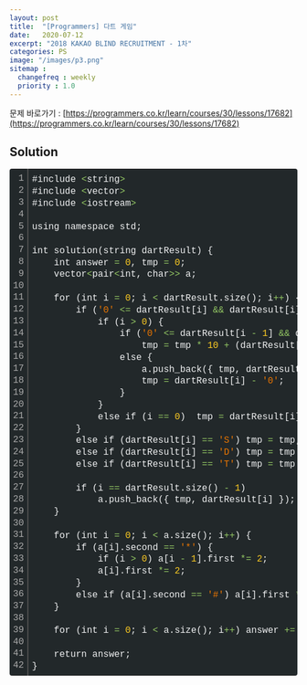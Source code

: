 ```yaml
---
layout: post
title:  "[Programmers] 다트 게임"
date:   2020-07-12
excerpt: "2018 KAKAO BLIND RECRUITMENT - 1차"
categories: PS
image: "/images/p3.png"
sitemap :
  changefreq : weekly
  priority : 1.0
---
```

문제 바로가기 : [https://programmers.co.kr/learn/courses/30/lessons/17682](https://programmers.co.kr/learn/courses/30/lessons/17682)<br>

## Solution
<div class="colorscripter-code" style="color:#F1F2F3;font-family:Consolas, 'Liberation Mono', Menlo, Courier, monospace !important; position:relative !important;overflow:auto"><table class="colorscripter-code-table" style="margin:0;padding:0;border:none;background-color:#22282A;border-radius:4px;" cellspacing="0" cellpadding="0"><tr><td style="padding:6px;border-right:2px solid #4f4f4f"><div style="margin:0;padding:0;word-break:normal;text-align:right;color:#aaa;font-family:Consolas, 'Liberation Mono', Menlo, Courier, monospace !important;line-height:130%"><div style="line-height:130%">1</div><div style="line-height:130%">2</div><div style="line-height:130%">3</div><div style="line-height:130%">4</div><div style="line-height:130%">5</div><div style="line-height:130%">6</div><div style="line-height:130%">7</div><div style="line-height:130%">8</div><div style="line-height:130%">9</div><div style="line-height:130%">10</div><div style="line-height:130%">11</div><div style="line-height:130%">12</div><div style="line-height:130%">13</div><div style="line-height:130%">14</div><div style="line-height:130%">15</div><div style="line-height:130%">16</div><div style="line-height:130%">17</div><div style="line-height:130%">18</div><div style="line-height:130%">19</div><div style="line-height:130%">20</div><div style="line-height:130%">21</div><div style="line-height:130%">22</div><div style="line-height:130%">23</div><div style="line-height:130%">24</div><div style="line-height:130%">25</div><div style="line-height:130%">26</div><div style="line-height:130%">27</div><div style="line-height:130%">28</div><div style="line-height:130%">29</div><div style="line-height:130%">30</div><div style="line-height:130%">31</div><div style="line-height:130%">32</div><div style="line-height:130%">33</div><div style="line-height:130%">34</div><div style="line-height:130%">35</div><div style="line-height:130%">36</div><div style="line-height:130%">37</div><div style="line-height:130%">38</div><div style="line-height:130%">39</div><div style="line-height:130%">40</div><div style="line-height:130%">41</div><div style="line-height:130%">42</div></div></td><td style="padding:6px 0;text-align:left"><div style="margin:0;padding:0;color:#F1F2F3;font-family:Consolas, 'Liberation Mono', Menlo, Courier, monospace !important;line-height:130%"><div style="padding:0 6px; white-space:pre; line-height:130%">#include&nbsp;<span style="color:#F1F2F3"></span><span style="color:#93C763">&lt;</span>string<span style="color:#F1F2F3"></span><span style="color:#93C763">&gt;</span></div><div style="padding:0 6px; white-space:pre; line-height:130%">#include&nbsp;<span style="color:#F1F2F3"></span><span style="color:#93C763">&lt;</span>vector<span style="color:#F1F2F3"></span><span style="color:#93C763">&gt;</span></div><div style="padding:0 6px; white-space:pre; line-height:130%">#include&nbsp;<span style="color:#F1F2F3"></span><span style="color:#93C763">&lt;</span>iostream<span style="color:#F1F2F3"></span><span style="color:#93C763">&gt;</span></div><div style="padding:0 6px; white-space:pre; line-height:130%">&nbsp;</div><div style="padding:0 6px; white-space:pre; line-height:130%">using&nbsp;namespace&nbsp;std;</div><div style="padding:0 6px; white-space:pre; line-height:130%">&nbsp;</div><div style="padding:0 6px; white-space:pre; line-height:130%">int&nbsp;solution(string&nbsp;dartResult)&nbsp;{</div><div style="padding:0 6px; white-space:pre; line-height:130%">&nbsp;&nbsp;&nbsp;&nbsp;int&nbsp;answer&nbsp;<span style="color:#F1F2F3"></span><span style="color:#93C763">=</span>&nbsp;<span style="color:#FFCD22">0</span>,&nbsp;tmp&nbsp;<span style="color:#F1F2F3"></span><span style="color:#93C763">=</span>&nbsp;<span style="color:#FFCD22">0</span>;</div><div style="padding:0 6px; white-space:pre; line-height:130%">&nbsp;&nbsp;&nbsp;&nbsp;vector<span style="color:#F1F2F3"></span><span style="color:#93C763">&lt;</span>pair<span style="color:#F1F2F3"></span><span style="color:#93C763">&lt;</span>int,&nbsp;char<span style="color:#F1F2F3"></span><span style="color:#93C763">&gt;</span><span style="color:#F1F2F3"></span><span style="color:#93C763">&gt;</span>&nbsp;a;</div><div style="padding:0 6px; white-space:pre; line-height:130%">&nbsp;</div><div style="padding:0 6px; white-space:pre; line-height:130%">&nbsp;&nbsp;&nbsp;&nbsp;for&nbsp;(int&nbsp;i&nbsp;<span style="color:#F1F2F3"></span><span style="color:#93C763">=</span>&nbsp;<span style="color:#FFCD22">0</span>;&nbsp;i&nbsp;<span style="color:#F1F2F3"></span><span style="color:#93C763">&lt;</span>&nbsp;dartResult.size();&nbsp;i<span style="color:#F1F2F3"></span><span style="color:#93C763">+</span><span style="color:#F1F2F3"></span><span style="color:#93C763">+</span>)&nbsp;{</div><div style="padding:0 6px; white-space:pre; line-height:130%">&nbsp;&nbsp;&nbsp;&nbsp;&nbsp;&nbsp;&nbsp;&nbsp;if&nbsp;(<span style="color:#EC7600">'0'</span>&nbsp;<span style="color:#F1F2F3"></span><span style="color:#93C763">&lt;</span><span style="color:#F1F2F3"></span><span style="color:#93C763">=</span>&nbsp;dartResult[i]&nbsp;<span style="color:#F1F2F3"></span><span style="color:#93C763">&amp;</span><span style="color:#F1F2F3"></span><span style="color:#93C763">&amp;</span>&nbsp;dartResult[i]&nbsp;<span style="color:#F1F2F3"></span><span style="color:#93C763">&lt;</span><span style="color:#F1F2F3"></span><span style="color:#93C763">=</span>&nbsp;<span style="color:#EC7600">'9'</span>)&nbsp;{</div><div style="padding:0 6px; white-space:pre; line-height:130%">&nbsp;&nbsp;&nbsp;&nbsp;&nbsp;&nbsp;&nbsp;&nbsp;&nbsp;&nbsp;&nbsp;&nbsp;if&nbsp;(i&nbsp;<span style="color:#F1F2F3"></span><span style="color:#93C763">&gt;</span>&nbsp;<span style="color:#FFCD22">0</span>)&nbsp;{</div><div style="padding:0 6px; white-space:pre; line-height:130%">&nbsp;&nbsp;&nbsp;&nbsp;&nbsp;&nbsp;&nbsp;&nbsp;&nbsp;&nbsp;&nbsp;&nbsp;&nbsp;&nbsp;&nbsp;&nbsp;if&nbsp;(<span style="color:#EC7600">'0'</span>&nbsp;<span style="color:#F1F2F3"></span><span style="color:#93C763">&lt;</span><span style="color:#F1F2F3"></span><span style="color:#93C763">=</span>&nbsp;dartResult[i&nbsp;<span style="color:#F1F2F3"></span><span style="color:#93C763">-</span>&nbsp;<span style="color:#FFCD22">1</span>]&nbsp;<span style="color:#F1F2F3"></span><span style="color:#93C763">&amp;</span><span style="color:#F1F2F3"></span><span style="color:#93C763">&amp;</span>&nbsp;dartResult[i&nbsp;<span style="color:#F1F2F3"></span><span style="color:#93C763">-</span>&nbsp;<span style="color:#FFCD22">1</span>]&nbsp;<span style="color:#F1F2F3"></span><span style="color:#93C763">&lt;</span><span style="color:#F1F2F3"></span><span style="color:#93C763">=</span>&nbsp;<span style="color:#EC7600">'9'</span>)</div><div style="padding:0 6px; white-space:pre; line-height:130%">&nbsp;&nbsp;&nbsp;&nbsp;&nbsp;&nbsp;&nbsp;&nbsp;&nbsp;&nbsp;&nbsp;&nbsp;&nbsp;&nbsp;&nbsp;&nbsp;&nbsp;&nbsp;&nbsp;&nbsp;tmp&nbsp;<span style="color:#F1F2F3"></span><span style="color:#93C763">=</span>&nbsp;tmp&nbsp;<span style="color:#F1F2F3"></span><span style="color:#93C763">*</span>&nbsp;<span style="color:#FFCD22">10</span>&nbsp;<span style="color:#F1F2F3"></span><span style="color:#93C763">+</span>&nbsp;(dartResult[i]&nbsp;<span style="color:#F1F2F3"></span><span style="color:#93C763">-</span>&nbsp;<span style="color:#EC7600">'0'</span>);</div><div style="padding:0 6px; white-space:pre; line-height:130%">&nbsp;&nbsp;&nbsp;&nbsp;&nbsp;&nbsp;&nbsp;&nbsp;&nbsp;&nbsp;&nbsp;&nbsp;&nbsp;&nbsp;&nbsp;&nbsp;else&nbsp;{</div><div style="padding:0 6px; white-space:pre; line-height:130%">&nbsp;&nbsp;&nbsp;&nbsp;&nbsp;&nbsp;&nbsp;&nbsp;&nbsp;&nbsp;&nbsp;&nbsp;&nbsp;&nbsp;&nbsp;&nbsp;&nbsp;&nbsp;&nbsp;&nbsp;a.push_back({&nbsp;tmp,&nbsp;dartResult[i&nbsp;<span style="color:#F1F2F3"></span><span style="color:#93C763">-</span>&nbsp;<span style="color:#FFCD22">1</span>]&nbsp;});</div><div style="padding:0 6px; white-space:pre; line-height:130%">&nbsp;&nbsp;&nbsp;&nbsp;&nbsp;&nbsp;&nbsp;&nbsp;&nbsp;&nbsp;&nbsp;&nbsp;&nbsp;&nbsp;&nbsp;&nbsp;&nbsp;&nbsp;&nbsp;&nbsp;tmp&nbsp;<span style="color:#F1F2F3"></span><span style="color:#93C763">=</span>&nbsp;dartResult[i]&nbsp;<span style="color:#F1F2F3"></span><span style="color:#93C763">-</span>&nbsp;<span style="color:#EC7600">'0'</span>;</div><div style="padding:0 6px; white-space:pre; line-height:130%">&nbsp;&nbsp;&nbsp;&nbsp;&nbsp;&nbsp;&nbsp;&nbsp;&nbsp;&nbsp;&nbsp;&nbsp;&nbsp;&nbsp;&nbsp;&nbsp;}</div><div style="padding:0 6px; white-space:pre; line-height:130%">&nbsp;&nbsp;&nbsp;&nbsp;&nbsp;&nbsp;&nbsp;&nbsp;&nbsp;&nbsp;&nbsp;&nbsp;}</div><div style="padding:0 6px; white-space:pre; line-height:130%">&nbsp;&nbsp;&nbsp;&nbsp;&nbsp;&nbsp;&nbsp;&nbsp;&nbsp;&nbsp;&nbsp;&nbsp;else&nbsp;if&nbsp;(i&nbsp;<span style="color:#F1F2F3"></span><span style="color:#93C763">=</span><span style="color:#F1F2F3"></span><span style="color:#93C763">=</span>&nbsp;<span style="color:#FFCD22">0</span>)&nbsp;&nbsp;tmp&nbsp;<span style="color:#F1F2F3"></span><span style="color:#93C763">=</span>&nbsp;dartResult[i]&nbsp;<span style="color:#F1F2F3"></span><span style="color:#93C763">-</span>&nbsp;<span style="color:#EC7600">'0'</span>;</div><div style="padding:0 6px; white-space:pre; line-height:130%">&nbsp;&nbsp;&nbsp;&nbsp;&nbsp;&nbsp;&nbsp;&nbsp;}</div><div style="padding:0 6px; white-space:pre; line-height:130%">&nbsp;&nbsp;&nbsp;&nbsp;&nbsp;&nbsp;&nbsp;&nbsp;else&nbsp;if&nbsp;(dartResult[i]&nbsp;<span style="color:#F1F2F3"></span><span style="color:#93C763">=</span><span style="color:#F1F2F3"></span><span style="color:#93C763">=</span>&nbsp;<span style="color:#EC7600">'S'</span>)&nbsp;tmp&nbsp;<span style="color:#F1F2F3"></span><span style="color:#93C763">=</span>&nbsp;tmp;</div><div style="padding:0 6px; white-space:pre; line-height:130%">&nbsp;&nbsp;&nbsp;&nbsp;&nbsp;&nbsp;&nbsp;&nbsp;else&nbsp;if&nbsp;(dartResult[i]&nbsp;<span style="color:#F1F2F3"></span><span style="color:#93C763">=</span><span style="color:#F1F2F3"></span><span style="color:#93C763">=</span>&nbsp;<span style="color:#EC7600">'D'</span>)&nbsp;tmp&nbsp;<span style="color:#F1F2F3"></span><span style="color:#93C763">=</span>&nbsp;tmp&nbsp;<span style="color:#F1F2F3"></span><span style="color:#93C763">*</span>&nbsp;tmp;</div><div style="padding:0 6px; white-space:pre; line-height:130%">&nbsp;&nbsp;&nbsp;&nbsp;&nbsp;&nbsp;&nbsp;&nbsp;else&nbsp;if&nbsp;(dartResult[i]&nbsp;<span style="color:#F1F2F3"></span><span style="color:#93C763">=</span><span style="color:#F1F2F3"></span><span style="color:#93C763">=</span>&nbsp;<span style="color:#EC7600">'T'</span>)&nbsp;tmp&nbsp;<span style="color:#F1F2F3"></span><span style="color:#93C763">=</span>&nbsp;tmp&nbsp;<span style="color:#F1F2F3"></span><span style="color:#93C763">*</span>&nbsp;tmp&nbsp;<span style="color:#F1F2F3"></span><span style="color:#93C763">*</span>&nbsp;tmp;</div><div style="padding:0 6px; white-space:pre; line-height:130%">&nbsp;</div><div style="padding:0 6px; white-space:pre; line-height:130%">&nbsp;&nbsp;&nbsp;&nbsp;&nbsp;&nbsp;&nbsp;&nbsp;if&nbsp;(i&nbsp;<span style="color:#F1F2F3"></span><span style="color:#93C763">=</span><span style="color:#F1F2F3"></span><span style="color:#93C763">=</span>&nbsp;dartResult.size()&nbsp;<span style="color:#F1F2F3"></span><span style="color:#93C763">-</span>&nbsp;<span style="color:#FFCD22">1</span>)</div><div style="padding:0 6px; white-space:pre; line-height:130%">&nbsp;&nbsp;&nbsp;&nbsp;&nbsp;&nbsp;&nbsp;&nbsp;&nbsp;&nbsp;&nbsp;&nbsp;a.push_back({&nbsp;tmp,&nbsp;dartResult[i]&nbsp;});</div><div style="padding:0 6px; white-space:pre; line-height:130%">&nbsp;&nbsp;&nbsp;&nbsp;}</div><div style="padding:0 6px; white-space:pre; line-height:130%">&nbsp;</div><div style="padding:0 6px; white-space:pre; line-height:130%">&nbsp;&nbsp;&nbsp;&nbsp;for&nbsp;(int&nbsp;i&nbsp;<span style="color:#F1F2F3"></span><span style="color:#93C763">=</span>&nbsp;<span style="color:#FFCD22">0</span>;&nbsp;i&nbsp;<span style="color:#F1F2F3"></span><span style="color:#93C763">&lt;</span>&nbsp;a.size();&nbsp;i<span style="color:#F1F2F3"></span><span style="color:#93C763">+</span><span style="color:#F1F2F3"></span><span style="color:#93C763">+</span>)&nbsp;{</div><div style="padding:0 6px; white-space:pre; line-height:130%">&nbsp;&nbsp;&nbsp;&nbsp;&nbsp;&nbsp;&nbsp;&nbsp;if&nbsp;(a[i].second&nbsp;<span style="color:#F1F2F3"></span><span style="color:#93C763">=</span><span style="color:#F1F2F3"></span><span style="color:#93C763">=</span>&nbsp;<span style="color:#EC7600">'*'</span>)&nbsp;{</div><div style="padding:0 6px; white-space:pre; line-height:130%">&nbsp;&nbsp;&nbsp;&nbsp;&nbsp;&nbsp;&nbsp;&nbsp;&nbsp;&nbsp;&nbsp;&nbsp;if&nbsp;(i&nbsp;<span style="color:#F1F2F3"></span><span style="color:#93C763">&gt;</span>&nbsp;<span style="color:#FFCD22">0</span>)&nbsp;a[i&nbsp;<span style="color:#F1F2F3"></span><span style="color:#93C763">-</span>&nbsp;<span style="color:#FFCD22">1</span>].first&nbsp;<span style="color:#F1F2F3"></span><span style="color:#93C763">*</span><span style="color:#F1F2F3"></span><span style="color:#93C763">=</span>&nbsp;<span style="color:#FFCD22">2</span>;</div><div style="padding:0 6px; white-space:pre; line-height:130%">&nbsp;&nbsp;&nbsp;&nbsp;&nbsp;&nbsp;&nbsp;&nbsp;&nbsp;&nbsp;&nbsp;&nbsp;a[i].first&nbsp;<span style="color:#F1F2F3"></span><span style="color:#93C763">*</span><span style="color:#F1F2F3"></span><span style="color:#93C763">=</span>&nbsp;<span style="color:#FFCD22">2</span>;</div><div style="padding:0 6px; white-space:pre; line-height:130%">&nbsp;&nbsp;&nbsp;&nbsp;&nbsp;&nbsp;&nbsp;&nbsp;}</div><div style="padding:0 6px; white-space:pre; line-height:130%">&nbsp;&nbsp;&nbsp;&nbsp;&nbsp;&nbsp;&nbsp;&nbsp;else&nbsp;if&nbsp;(a[i].second&nbsp;<span style="color:#F1F2F3"></span><span style="color:#93C763">=</span><span style="color:#F1F2F3"></span><span style="color:#93C763">=</span>&nbsp;<span style="color:#EC7600">'#'</span>)&nbsp;a[i].first&nbsp;<span style="color:#F1F2F3"></span><span style="color:#93C763">*</span><span style="color:#F1F2F3"></span><span style="color:#93C763">=</span>&nbsp;<span style="color:#F1F2F3"></span><span style="color:#93C763">-</span><span style="color:#FFCD22">1</span>;</div><div style="padding:0 6px; white-space:pre; line-height:130%">&nbsp;&nbsp;&nbsp;&nbsp;}</div><div style="padding:0 6px; white-space:pre; line-height:130%">&nbsp;</div><div style="padding:0 6px; white-space:pre; line-height:130%">&nbsp;&nbsp;&nbsp;&nbsp;for&nbsp;(int&nbsp;i&nbsp;<span style="color:#F1F2F3"></span><span style="color:#93C763">=</span>&nbsp;<span style="color:#FFCD22">0</span>;&nbsp;i&nbsp;<span style="color:#F1F2F3"></span><span style="color:#93C763">&lt;</span>&nbsp;a.size();&nbsp;i<span style="color:#F1F2F3"></span><span style="color:#93C763">+</span><span style="color:#F1F2F3"></span><span style="color:#93C763">+</span>)&nbsp;answer&nbsp;<span style="color:#F1F2F3"></span><span style="color:#93C763">+</span><span style="color:#F1F2F3"></span><span style="color:#93C763">=</span>&nbsp;a[i].first;</div><div style="padding:0 6px; white-space:pre; line-height:130%">&nbsp;</div><div style="padding:0 6px; white-space:pre; line-height:130%">&nbsp;&nbsp;&nbsp;&nbsp;return&nbsp;answer;</div><div style="padding:0 6px; white-space:pre; line-height:130%">}</div></div><div style="text-align:right;margin-top:-13px;margin-right:5px;font-size:9px;font-style:italic"><a href="http://colorscripter.com/info#e" target="_blank" style="color:#4f4f4ftext-decoration:none">Colored by Color Scripter</a></div></td><td style="vertical-align:bottom;padding:0 2px 4px 0"><a href="http://colorscripter.com/info#e" target="_blank" style="text-decoration:none;color:white"><span style="font-size:9px;word-break:normal;background-color:#4f4f4f;color:white;border-radius:10px;padding:1px">cs</span></a></td></tr></table></div>

<br/>


<script src="https://utteranc.es/client.js"
        repo="yooniversal/blog-comments"
        issue-term="pathname"
        theme="github-light"
        crossorigin="anonymous"
        async>
</script>
